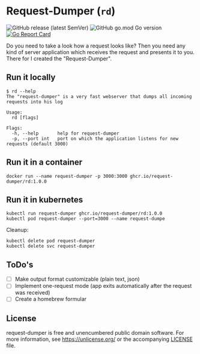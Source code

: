 # Request-Dumper (`rd`)

![GitHub release (latest SemVer)](https://img.shields.io/github/v/release/request-dumper/rd) ![GitHub go.mod Go version](https://img.shields.io/github/go-mod/go-version/request-dumper/rd) [![Go Report Card](https://goreportcard.com/badge/github.com/request-dumper/rd)](https://goreportcard.com/report/github.com/request-dumper/rd)

Do you need to take a look how a request looks like? Then you need any kind of server application which receives the request and presents it to you.
There for I created the "Request-Dumper".

## Run it locally

```shell
$ rd --help
The "request-dumper" is a very fast webserver that dumps all incoming requests into his log

Usage:
  rd [flags]

Flags:
  -h, --help       help for request-dumper
  -p, --port int   port on which the application listens for new requests (default 3000)
```

## Run it in a container

```shell
docker run --name request-dumper -p 3000:3000 ghcr.io/request-dumper/rd:1.0.0
```

## Run it in kubernetes

```shell
kubectl run request-dumper ghcr.io/request-dumper/rd:1.0.0
kubectl pod request-dumper --port=3000 --name request-dumpe
```

Cleanup:

```shell
kubectl delete pod request-dumper
kubectl delete svc request-dumper
```

## ToDo's

- [ ] Make output format customizable (plain text, json)
- [ ] Implement one-request mode (app exits automatically after the request was received)
- [ ] Create a homebrew formular

## License

request-dumper is free and unencumbered public domain software. For more information, see <https://unlicense.org/> or the accompanying [LICENSE](/LICENSE) file.
